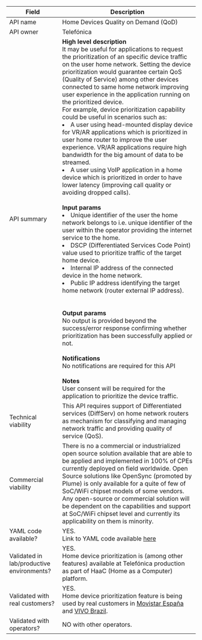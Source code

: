 | **Field** | Description | 
| ---- | ----- |
| API name | Home Devices Quality on Demand (QoD) |
| API owner | Telefónica |
| API summary | **High level description**<br>It may be useful for applications to request the prioritization of an specific device traffic on the user home network. Setting the device prioritization would guarantee certain QoS (Quality of Service) among other devices connected to same home network improving user experience in the application running on the prioritized device.<br>For example, device prioritization capability could be useful in scenarios such as:<li>A user using head-mounted display device for VR/AR applications which is prioritized in user home router to improve the user experience. VR/AR applications require high bandwidth for the big amount of data to be streamed.</li><li>A user using VoIP application in a home device which is prioritized in order to have lower latency (improving call quality or avoiding dropped calls).</li><br>**Input params**<br><li>Unique identifier of the user the home network belongs to i.e. unique identifier of the user within the operator providing the internet service to the home.</li><li>DSCP (Differentiated Services Code Point) value used to prioritize traffic of the target home device. </li><li>Internal IP address of the connected device in the home network. </li><li>Public IP address identifying the target home network (router external IP address).</li><br><br>**Output params**<br>No output is provided beyond the success/error response confirming whether prioritization has been successfully applied or not. <br><br>**Notifications** <br>No notifications are required for this API <br><br>**Notes**<br>User consent will be required for the application to prioritize the device traffic. |
| Technical viability | This API requires support of Differentiated services (DiffServ) on home network routers as mechanism for classifying and managing network traffic and providing quality of service (QoS). | 
| Commercial viability | There is no a commercial or industrialized open source solution available that are able to be applied and implemented in 100% of CPEs currently deployed on field worldwide. Open Source solutions like OpenSync (promoted by Plume) is only available for a quite of few of SoC/WiFi chipset models of some vendors. Any open-source or commercial solution will be dependent on the capabilities and support at SoC/WiFi chipset level and currently its applicability on them is minority.|
| YAML code available? | YES. <br>Link to YAML code available [here](https://github.com/camaraproject/WorkingGroups/tree/main/APIBacklog/documentation/Contributions/API%20Proposals/code/Home-Devices-Prioritization-API.yaml)|
| Validated in lab/productive environments? | YES. <br>Home device prioritization is (among other features) available at Telefónica production as part of HaaC (Home as a Computer) platform. |
| Validated with real customers? | YES. <br>Home device prioritization feature is being used by real customers in [Movistar España](https://www.movistar.es/particulares/movil/servicios/app-smartwifi/) and [VIVO Brazil](https://www.vivo.com.br/para-voce/produtos-e-servicos/para-casa/internet/vivo-smart-wi-fi). <br> |
| Validated with operators? | NO with other operators. </em> |
